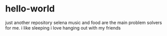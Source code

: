 # hello-world
just another repository
selena music and food are the main problem solvers for me.
i like sleeping
i love hanging out with my friends

